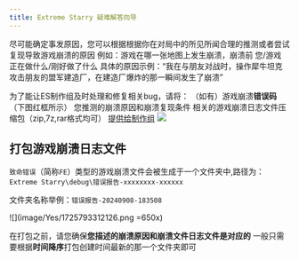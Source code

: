 ```yaml
---
title: Extreme Starry 疑难解答向导
---
```


尽可能确定事发原因，您可以根据根据你在对局中的所见所闻合理的推测或者尝试复现导致游戏崩溃的原因
例如：游戏在哪一张地图上发生崩溃，崩溃前 您/游戏 正在做什么/刚好做了什么
具体的原因示例：“我在与朋友对战时，操作犀牛坦克攻击朋友的盟军建造厂，在建造厂爆炸的那一瞬间发生了崩溃”

为了能让ES制作组及时处理和修复相关bug，请将：
（如有）游戏崩溃**错误码**（下图红框所示）
您推测的崩溃原因和崩溃复现条件
相关的游戏崩溃日志文件压缩包（zip,7z,rar格式均可）
[提供给制作组](/FAQ/Support/)
![](image/Yes/1725793923900.png)

## 打包游戏崩溃日志文件

`致命错误`（简称`FE`）类型的游戏崩溃文件会被生成于一个文件夹中,路径为：
`Extreme Starry\debug\错误报告-xxxxxxxx-xxxxxx`

文件夹名称举例：`错误报告-20240908-183508`

![](image/Yes/1725793312126.png =650x)

在打包之前，请您确保**您描述的崩溃原因和崩溃文件日志文件是对应的**
一般只需要根据**时间降序**打包创建时间最新的那一个文件夹即可

